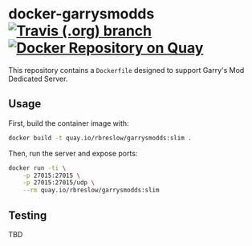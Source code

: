 # docker-garrysmodds [![Travis (.org) branch](https://img.shields.io/travis/rbreslow/docker-garrysmodds/master)](http://travis-ci.org/rbreslow/docker-garrysmodds) [![Docker Repository on Quay](https://quay.io/repository/rbreslow/garrysmodds/status "Docker Repository on Quay")](https://quay.io/repository/rbreslow/garrysmodds)

This repository contains a `Dockerfile` designed to support Garry's Mod Dedicated Server.

## Usage

First, build the container image with:

```bash
docker build -t quay.io/rbreslow/garrysmodds:slim .
```

Then, run the server and expose ports:

```bash
docker run -ti \
    -p 27015:27015 \
    -p 27015:27015/udp \
    --rm quay.io/rbreslow/garrysmodds:slim
```

## Testing

TBD